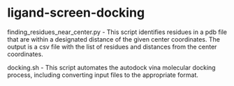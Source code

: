 # ligand-screen-docking

finding_residues_near_center.py - This script identifies residues in a pdb file that are within a designated distance of the given center coordinates. The output is a csv file with the list of residues and distances from the center coordinates.

docking.sh - This script automates the autodock vina molecular docking process, including converting input files to the appropriate format.
